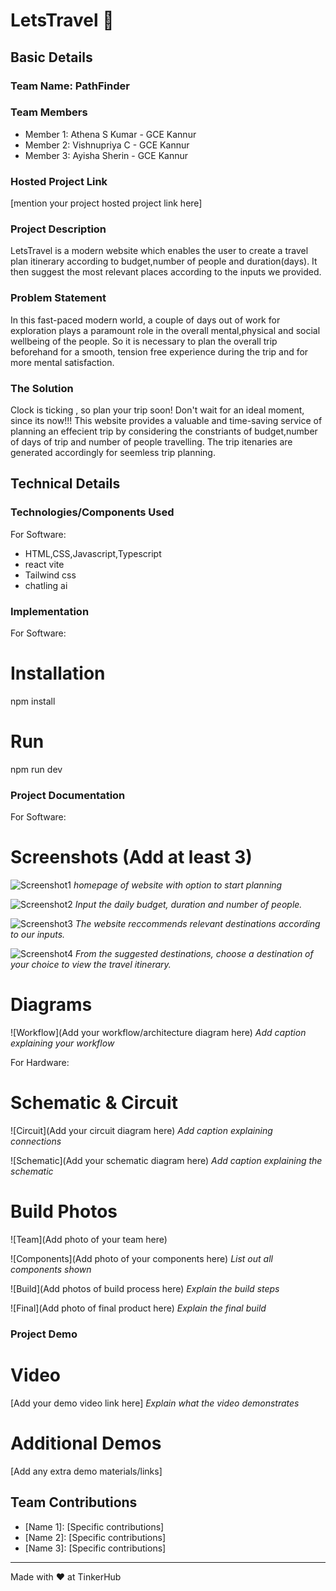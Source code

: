 # LetsTravel 🎯


## Basic Details
### Team Name: PathFinder


### Team Members
- Member 1: Athena S Kumar - GCE Kannur
- Member 2: Vishnupriya C - GCE Kannur
-  Member 3: Ayisha Sherin - GCE Kannur

### Hosted Project Link
[mention your project hosted project link here]

### Project Description
LetsTravel is a modern website which enables the user to create a travel plan itinerary according to budget,number of people and duration(days). It then suggest the most relevant places according to the inputs we provided.

### Problem Statement
In this fast-paced modern world, a couple of days out of work for exploration plays a paramount role in the overall mental,physical and social wellbeing of the people. So it is necessary to plan the overall trip beforehand for a smooth, tension free experience during the trip and for more mental satisfaction.
### The Solution
Clock is ticking , so plan your trip soon! Don't wait for an ideal moment, since its now!!! This website provides a valuable and time-saving service of planning an effecient trip by considering the constriants of budget,number of days of trip and number of people travelling. The trip itenaries are generated accordingly for seemless trip planning.

## Technical Details
### Technologies/Components Used
For Software:
- HTML,CSS,Javascript,Typescript
- react vite
- Tailwind css
- chatling ai



### Implementation
For Software:

# Installation
npm install

# Run
npm run dev

### Project Documentation
For Software:

# Screenshots (Add at least 3)
![Screenshot1](https://github.com/Hunter51-design/TourGuide/blob/aa42697bc083ba736bd7728f6372b1e33a685e33/p1.jpg)
*homepage of website with option to start planning*

![Screenshot2](https://github.com/Hunter51-design/TourGuide/blob/aa42697bc083ba736bd7728f6372b1e33a685e33/p2.jpg)
*Input the daily budget, duration and number of people.*

![Screenshot3](https://github.com/Hunter51-design/TourGuide/blob/aa42697bc083ba736bd7728f6372b1e33a685e33/p3.jpg)
*The website reccommends relevant destinations according to our inputs.*

![Screenshot4](https://github.com/Hunter51-design/TourGuide/blob/aa42697bc083ba736bd7728f6372b1e33a685e33/p4.jpg)
*From the suggested destinations, choose a destination of your choice to view the travel itinerary.*

# Diagrams
![Workflow](Add your workflow/architecture diagram here)
*Add caption explaining your workflow*

For Hardware:

# Schematic & Circuit
![Circuit](Add your circuit diagram here)
*Add caption explaining connections*

![Schematic](Add your schematic diagram here)
*Add caption explaining the schematic*

# Build Photos
![Team](Add photo of your team here)


![Components](Add photo of your components here)
*List out all components shown*

![Build](Add photos of build process here)
*Explain the build steps*

![Final](Add photo of final product here)
*Explain the final build*

### Project Demo
# Video
[Add your demo video link here]
*Explain what the video demonstrates*

# Additional Demos
[Add any extra demo materials/links]

## Team Contributions
- [Name 1]: [Specific contributions]
- [Name 2]: [Specific contributions]
- [Name 3]: [Specific contributions]

---
Made with ❤️ at TinkerHub
